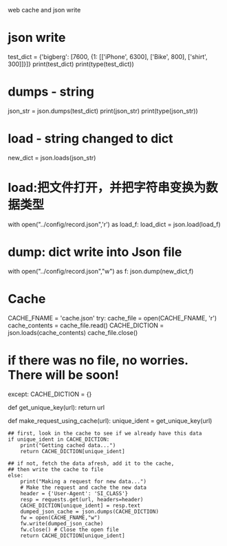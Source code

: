 
web cache and json write


# json write
test_dict = {'bigberg': [7600, {1: [['iPhone', 6300], ['Bike', 800], ['shirt', 300]]}]}
print(test_dict)
print(type(test_dict))

# dumps - string
json_str = json.dumps(test_dict)
print(json_str)
print(type(json_str))

# load - string changed to dict
new_dict = json.loads(json_str)


# load:把文件打开，并把字符串变换为数据类型
with open("../config/record.json",'r') as load_f:
    load_dict = json.load(load_f)

# dump: dict write into Json file
with open("../config/record.json","w") as f:
    json.dump(new_dict,f)
    
    
# Cache
CACHE_FNAME = 'cache.json'
try:
    cache_file = open(CACHE_FNAME, 'r')
    cache_contents = cache_file.read()
    CACHE_DICTION = json.loads(cache_contents)
    cache_file.close()

# if there was no file, no worries. There will be soon!
except:
    CACHE_DICTION = {}

def get_unique_key(url):
  return url

def make_request_using_cache(url):
    unique_ident = get_unique_key(url)

    ## first, look in the cache to see if we already have this data
    if unique_ident in CACHE_DICTION:
        print("Getting cached data...")
        return CACHE_DICTION[unique_ident]

    ## if not, fetch the data afresh, add it to the cache,
    ## then write the cache to file
    else:
        print("Making a request for new data...")
        # Make the request and cache the new data
        header = {'User-Agent': 'SI_CLASS'}
        resp = requests.get(url, headers=header)
        CACHE_DICTION[unique_ident] = resp.text
        dumped_json_cache = json.dumps(CACHE_DICTION)
        fw = open(CACHE_FNAME,"w")
        fw.write(dumped_json_cache)
        fw.close() # Close the open file
        return CACHE_DICTION[unique_ident]

